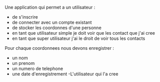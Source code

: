 Une application qui permet a un utilisateur :
 - de s'inscrire
 - de connecter avec un compte existant
 - de stocker les coordonnes d'une personne
 - en tant que utilisateur simple je doit voir que les contact que j'ai cree
 - en tant que super utilisateur j'ai le droit de voir tous les contacts

Pour chaque coordonnees nous devons enregistrer :
 - un nom
 - un prenom
 - un numero de telephone
 - une date d'enregistrement
 -L'utilisateur qui l'a cree